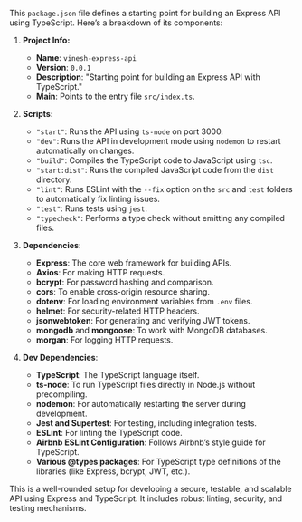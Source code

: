 This `package.json` file defines a starting point for building an Express API using TypeScript. Here’s a breakdown of its components:

1. **Project Info:**
   - **Name**: `vinesh-express-api`
   - **Version**: `0.0.1`
   - **Description**: "Starting point for building an Express API with TypeScript."
   - **Main**: Points to the entry file `src/index.ts`.

2. **Scripts:**
   - `"start"`: Runs the API using `ts-node` on port 3000.
   - `"dev"`: Runs the API in development mode using `nodemon` to restart automatically on changes.
   - `"build"`: Compiles the TypeScript code to JavaScript using `tsc`.
   - `"start:dist"`: Runs the compiled JavaScript code from the `dist` directory.
   - `"lint"`: Runs ESLint with the `--fix` option on the `src` and `test` folders to automatically fix linting issues.
   - `"test"`: Runs tests using `jest`.
   - `"typecheck"`: Performs a type check without emitting any compiled files.

3. **Dependencies**:
   - **Express**: The core web framework for building APIs.
   - **Axios**: For making HTTP requests.
   - **bcrypt**: For password hashing and comparison.
   - **cors**: To enable cross-origin resource sharing.
   - **dotenv**: For loading environment variables from `.env` files.
   - **helmet**: For security-related HTTP headers.
   - **jsonwebtoken**: For generating and verifying JWT tokens.
   - **mongodb** and **mongoose**: To work with MongoDB databases.
   - **morgan**: For logging HTTP requests.

4. **Dev Dependencies**:
   - **TypeScript**: The TypeScript language itself.
   - **ts-node**: To run TypeScript files directly in Node.js without precompiling.
   - **nodemon**: For automatically restarting the server during development.
   - **Jest and Supertest**: For testing, including integration tests.
   - **ESLint**: For linting the TypeScript code.
   - **Airbnb ESLint Configuration**: Follows Airbnb’s style guide for TypeScript.
   - **Various @types packages**: For TypeScript type definitions of the libraries (like Express, bcrypt, JWT, etc.).

This is a well-rounded setup for developing a secure, testable, and scalable API using Express and TypeScript. It includes robust linting, security, and testing mechanisms.
